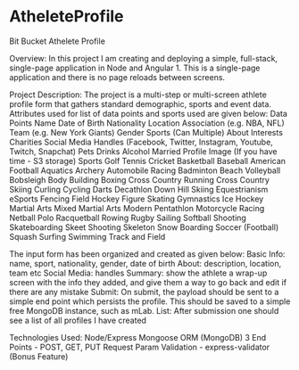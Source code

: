 # AtheleteProfile
Bit Bucket Athelete Profile

Overview:
In this project I am creating and deploying a simple, full-stack, single-page application in Node and Angular 1.
This is a single-page application and there is no page reloads between screens.

Project Description:
The project is a multi-step or multi-screen athlete profile form that gathers standard demographic, sports and event data. Attributes used for list of data points and sports used are given below:
Data Points
Name
Date of Birth
Nationality
Location
Association (e.g. NBA, NFL)
Team (e.g. New York Giants)
Gender
Sports (Can Multiple)
About
Interests
Charities
Social Media Handles (Facebook, Twitter, Instagram, Youtube, Twitch, Snapchat)
Pets
Drinks Alcohol
Married
Profile Image (If you have time - S3 storage)
Sports
Golf
Tennis
Cricket
Basketball
Baseball
American Football
Aquatics
Archery
Automobile Racing
Badminton
Beach Volleyball
Bobsleigh
Body Building
Boxing
Cross Country Running
Cross Country Skiing
Curling
Cycling
Darts
Decathlon
Down Hill Skiing
Equestrianism
eSports
Fencing
Field Hockey
Figure Skating
Gymnastics
Ice Hockey
Martial Arts
Mixed Martial Arts
Modern Pentathlon
Motorcycle Racing
Netball
Polo
Racquetball
Rowing
Rugby
Sailing
Softball
Shooting
Skateboarding
Skeet Shooting
Skeleton
Snow Boarding
Soccer (Football)
Squash
Surfing
Swimming
Track and Field

The input form has been organized and created as given below:
Basic Info: name, sport, nationality, gender, date of birth
About: description, location, team etc
Social Media: handles
Summary: show the athlete a wrap-up screen with the info they added, and give them a way to go back and edit if there are any mistake
Submit: On submit, the payload should be sent to a simple end point which persists the profile. This should be saved to a simple free MongoDB instance, such as mLab.
List: After submission one should see a list of all profiles I have created

Technologies Used:
Node/Express
Mongoose ORM (MongoDB)
3 End Points - POST, GET, PUT
Request Param Validation - express-validator (Bonus Feature)

